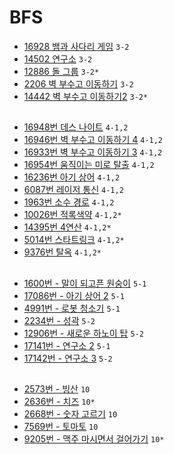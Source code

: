 # BFS

- [16928 뱀과 사다리 게임](https://www.acmicpc.net/problem/16928) `3-2`
- [14502 연구소](https://www.acmicpc.net/problem/14502) `3-2`
- [12886 돌 그룹](https://www.acmicpc.net/problem/12886) `3-2*`
- [2206 벽 부수고 이동하기](https://www.acmicpc.net/problem/2206) `3-2`
- [14442 벽 부수고 이동하기2](https://www.acmicpc.net/problem/14442) `3-2*`
##
- [16948번 데스 나이트](https://www.acmicpc.net/problem/16948) `4-1,2`
- [16946번 벽 부수고 이동하기 4](https://www.acmicpc.net/problem/16946) `4-1,2`
- [16933번 벽 부수고 이동하기 3](https://www.acmicpc.net/problem/16933) `4-1,2`
- [16954번 움직이는 미로 탈출](https://www.acmicpc.net/problem/16954) `4-1,2`
- [16236번 아기 상어](https://www.acmicpc.net/problem/16236) `4-1,2`
- [6087번 레이저 통신](https://www.acmicpc.net/problem/6087) `4-1,2`
- [1963번 소수 경로](https://www.acmicpc.net/problem/1963) `4-1,2`
- [10026번 적록색약](https://www.acmicpc.net/problem/10026) `4-1,2*`
- [14395번 4연산](https://www.acmicpc.net/problem/14395) `4-1,2*`
- [5014번 스타트링크](https://www.acmicpc.net/problem/5014) `4-1,2*`
- [9376번 탈옥](https://www.acmicpc.net/problem/9376) `4-1,2*`
##
- [1600번 - 말이 되고픈 원숭이](https://www.acmicpc.net/problem/1600) `5-1`
- [17086번 - 아기 상어 2](https://www.acmicpc.net/problem/17086) `5-1`
- [4991번 - 로봇 청소기](https://www.acmicpc.net/problem/4991) `5-1`
- [2234번 - 성곽](https://www.acmicpc.net/problem/2234) `5-2`
- [12906번 - 새로운 하노이 탑](https://www.acmicpc.net/problem/12906) `5-2`
- [17141번 - 연구소 2](https://www.acmicpc.net/problem/17141) `5-1`
- [17142번 - 연구소 3](https://www.acmicpc.net/problem/17142) `5-2`
##
- [2573번 - 빙산](https://www.acmicpc.net/problem/2573) `10`
- [2636번 - 치즈](https://www.acmicpc.net/problem/2636) `10*`
- [2668번 - 숫자 고르기](https://www.acmicpc.net/problem/2668) `10`
- [7569번 - 토마토](https://www.acmicpc.net/problem/7569) `10`
- [9205번 - 맥주 마시면서 걸어가기](https://www.acmicpc.net/problem/9205) `10*`
